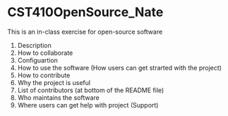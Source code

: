 # CST410OpenSource_Nate
This is an in-class exercise for open-source software
1. Description
2. How to collaborate
3. Configuartion
4. How to use the software (How users can get strarted with the project)
5. How to contribute
6. Why the project is useful
7. List of contributors (at bottom of the README file)
8. Who maintains the software
9. Where users can get help with project (Support)
    
